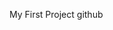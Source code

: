 <html>



<head>


  <title>MyFirstProject</title>


</head>


<body>


  <p>My First Project github</p>


</body>


</html>
